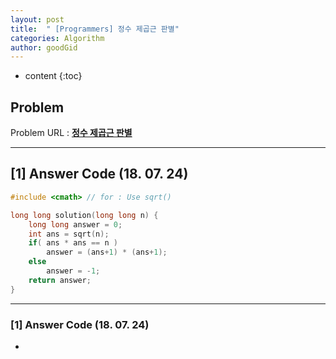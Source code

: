 ```yaml
---
layout: post
title:  " [Programmers] 정수 제곱근 판별"
categories: Algorithm
author: goodGid
---
```

* content
{:toc}


## Problem 
Problem URL : **[정수 제곱근 판별](https://programmers.co.kr/learn/courses/30/lessons/12934)**

---

## [1] Answer Code (18. 07. 24)

``` cpp
#include <cmath> // for : Use sqrt()

long long solution(long long n) {
    long long answer = 0;
    int ans = sqrt(n);
    if( ans * ans == n )
        answer = (ans+1) * (ans+1);
    else
        answer = -1;   
    return answer;
}

```

---

### [1] Answer Code (18. 07. 24)

* 
